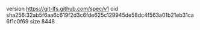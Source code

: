 version https://git-lfs.github.com/spec/v1
oid sha256:32ab5f6aa6c619f2d3c6fde625c129945de58dc4f563a01b21eb31ca6f1c0f69
size 8448
